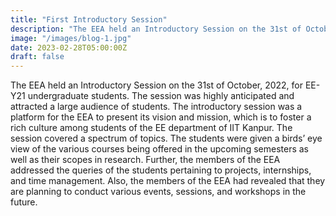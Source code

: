 ```yaml
---
title: "First Introductory Session"
description: "The EEA held an Introductory Session on the 31st of October, 2022, for EE-Y21 undergraduate students. The session was highly anticipated and attracted a large audience of students."
image: "/images/blog-1.jpg"
date: 2023-02-28T05:00:00Z
draft: false
---
```


The EEA held an Introductory Session on the 31st of October, 2022, for EE-Y21 undergraduate students. The session was highly anticipated and attracted a large audience of students. The introductory session was a platform for the EEA to present its vision and mission, which is to foster a rich culture among students of the EE department of IIT Kanpur.
The session covered a spectrum of topics. The students were given a birds’ eye view of the various courses being offered in the upcoming semesters as well as their scopes in research. Further, the members of the EEA addressed the queries of the students pertaining to projects, internships, and time management.
Also, the members of the EEA had revealed that they are planning to conduct various events, sessions, and workshops in the future.
